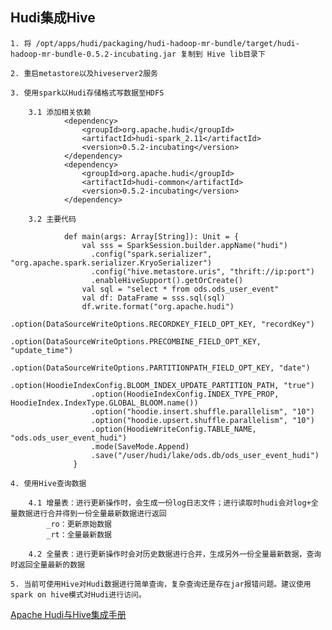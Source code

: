 ## Hudi集成Hive

    1. 将 /opt/apps/hudi/packaging/hudi-hadoop-mr-bundle/target/hudi-hadoop-mr-bundle-0.5.2-incubating.jar 复制到 Hive lib目录下
    
    2. 重启metastore以及hiveserver2服务
    
    3. 使用spark以Hudi存储格式写数据至HDFS
        
        3.1 添加相关依赖
                <dependency>
                    <groupId>org.apache.hudi</groupId>
                    <artifactId>hudi-spark_2.11</artifactId>
                    <version>0.5.2-incubating</version>
                </dependency>
                <dependency>
                    <groupId>org.apache.hudi</groupId>
                    <artifactId>hudi-common</artifactId>
                    <version>0.5.2-incubating</version>
                </dependency>
                
        3.2 主要代码
        
                def main(args: Array[String]): Unit = {
                    val sss = SparkSession.builder.appName("hudi")
                      .config("spark.serializer", "org.apache.spark.serializer.KryoSerializer")
                      .config("hive.metastore.uris", "thrift://ip:port")
                      .enableHiveSupport().getOrCreate()
                    val sql = "select * from ods.ods_user_event"
                    val df: DataFrame = sss.sql(sql)
                    df.write.format("org.apache.hudi")
                      .option(DataSourceWriteOptions.RECORDKEY_FIELD_OPT_KEY, "recordKey")
                      .option(DataSourceWriteOptions.PRECOMBINE_FIELD_OPT_KEY, "update_time")
                      .option(DataSourceWriteOptions.PARTITIONPATH_FIELD_OPT_KEY, "date")
                      .option(HoodieIndexConfig.BLOOM_INDEX_UPDATE_PARTITION_PATH, "true")
                      .option(HoodieIndexConfig.INDEX_TYPE_PROP, HoodieIndex.IndexType.GLOBAL_BLOOM.name())
                      .option("hoodie.insert.shuffle.parallelism", "10")
                      .option("hoodie.upsert.shuffle.parallelism", "10")
                      .option(HoodieWriteConfig.TABLE_NAME, "ods.ods_user_event_hudi")
                      .mode(SaveMode.Append)
                      .save("/user/hudi/lake/ods.db/ods_user_event_hudi")
                  }
                  
    4. 使用Hive查询数据
        
        4.1 增量表：进行更新操作时，会生成一份log日志文件；进行读取时hudi会对log+全量数据进行合并得到一份全量最新数据进行返回
            _ro：更新原始数据
            _rt：全量最新数据
            
        4.2 全量表：进行更新操作时会对历史数据进行合并，生成另外一份全量最新数据，查询时返回全量最新的数据
        
    5. 当前可使用Hive对Hudi数据进行简单查询，复杂查询还是存在jar报错问题。建议使用spark on hive模式对Hudi进行访问。
 
[Apache Hudi与Hive集成手册](https://mp.weixin.qq.com/s/TksSvRC1Hof1Io1iuEpJzQ)